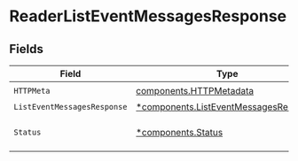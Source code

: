 # ReaderListEventMessagesResponse


## Fields

| Field                                                                                         | Type                                                                                          | Required                                                                                      | Description                                                                                   |
| --------------------------------------------------------------------------------------------- | --------------------------------------------------------------------------------------------- | --------------------------------------------------------------------------------------------- | --------------------------------------------------------------------------------------------- |
| `HTTPMeta`                                                                                    | [components.HTTPMetadata](../../models/components/httpmetadata.md)                            | :heavy_check_mark:                                                                            | N/A                                                                                           |
| `ListEventMessagesResponse`                                                                   | [*components.ListEventMessagesResponse](../../models/components/listeventmessagesresponse.md) | :heavy_minus_sign:                                                                            | OK                                                                                            |
| `Status`                                                                                      | [*components.Status](../../models/components/status.md)                                       | :heavy_minus_sign:                                                                            | INVALID_ARGUMENT: The request was not well formed.                                            |